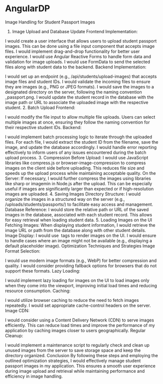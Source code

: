 # AngularDP


Image Handling for Student Passport Images
1. Image Upload and Database Update
Frontend Implementation:

I would create a user interface that allows users to upload student passport images. This can be done using a file input component that accepts image files. I would implement drag-and-drop functionality for better user experience.
I would use Angular Reactive Forms to handle form data and validation for image uploads.
I would use FormData to send the selected files along with student data to the backend.
Backend Implementation:

I would set up an endpoint (e.g., /api/students/upload-images) that accepts image files and student IDs.
I would validate the incoming files to ensure they are images (e.g., PNG or JPEG formats).
I would save the images to a designated directory on the server, following the naming convention <studentId>_passport.png.
I would update the student record in the database with the image path or URL to associate the uploaded image with the respective student.
2. Batch Upload
Frontend:

I would modify the file input to allow multiple file uploads. Users can select multiple images at once, ensuring they follow the naming convention for their respective student IDs.
Backend:

I would implement batch processing logic to iterate through the uploaded files. For each file, I would extract the student ID from the filename, save the image, and update the database accordingly.
I would handle error reporting effectively to inform users of any issues encountered during the batch upload process.
3. Compression
Before Upload:
I would use JavaScript libraries like compress.js or browser-image-compression to compress images on the client side before uploading. This reduces file size and speeds up the upload process while maintaining acceptable quality.
On the Server:
If necessary, I would further compress the images using libraries like sharp or imagemin in Node.js after the upload. This can be especially useful if images are significantly larger than expected or if high-resolution images are uploaded.
4. Saving Images
Directory Structure:
I would organize the images in a structured way on the server (e.g., /uploads/students/passports/) to facilitate easy access and management.
Database Reference:
I would store the relative path or URL of the saved images in the database, associated with each student record. This allows for easy retrieval when loading student data.
5. Loading Images on the UI
Fetching Images:
When displaying student information, I would retrieve the image URL or path from the database along with other student details.
Image Display:
I would use <img> tags to render images on the UI. I would ensure to handle cases where an image might not be available (e.g., displaying a default placeholder image).
Optimization Techniques and Strategies
Image Format Selection:

I would use modern image formats (e.g., WebP) for better compression and quality. I would consider providing fallback options for browsers that do not support these formats.
Lazy Loading:

I would implement lazy loading for images on the UI to load images only when they come into the viewport, improving initial load times and reducing resource consumption.
Caching:

I would utilize browser caching to reduce the need to fetch images repeatedly. I would set appropriate cache-control headers on the server.
Image CDN:

I would consider using a Content Delivery Network (CDN) to serve images efficiently. This can reduce load times and improve the performance of my application by caching images closer to users geographically.
Regular Cleanup:

I would implement a maintenance script to regularly check and clean up unused images from the server to save storage space and keep the directory organized.
Conclusion
By following these steps and employing the outlined optimization strategies, I would effectively manage student passport images in my application. This ensures a smooth user experience during image upload and retrieval while maintaining performance and efficiency in image handling.